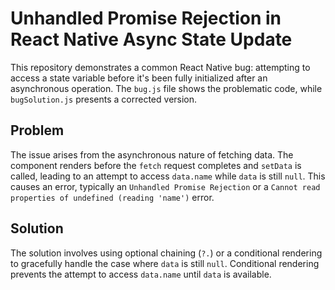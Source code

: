 # Unhandled Promise Rejection in React Native Async State Update

This repository demonstrates a common React Native bug: attempting to access a state variable before it's been fully initialized after an asynchronous operation.  The `bug.js` file shows the problematic code, while `bugSolution.js` presents a corrected version.

## Problem
The issue arises from the asynchronous nature of fetching data. The component renders before the `fetch` request completes and `setData` is called, leading to an attempt to access `data.name` while `data` is still `null`. This causes an error, typically an `Unhandled Promise Rejection` or a `Cannot read properties of undefined (reading 'name')` error.

## Solution
The solution involves using optional chaining (`?.`) or a conditional rendering to gracefully handle the case where `data` is still `null`.  Conditional rendering prevents the attempt to access `data.name` until `data` is available.